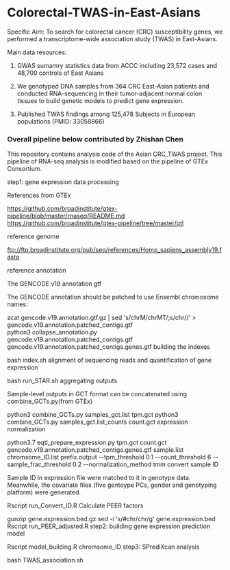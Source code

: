 # Colorectal-TWAS-in-East-Asians

Specific Aim: To search for colorectal cancer (CRC) susceptibility genes, we performed a transcriptome-wide association study (TWAS) in East-Asians. 

Main data resources:

1. GWAS sumamry statistics data from ACCC including 23,572 cases and 48,700 controls of East Asians

2. We genotyped DNA samples from 364 CRC East-Asian patients and conducted RNA-sequencing in their tumor-adjacent normal colon tissues to build genetic models to predict gene expression. 

3. Published TWAS findings among 125,478 Subjects in European populations (PMID: 33058866)

### Overall pipeline below contributed by Zhishan Chen
This repository contains analysis code of the Asian CRC_TWAS project.
This pipeline of RNA-seq analysis is modified based on the pipeline of GTEx Consortium.

step1: gene expression data processing

References from GTEx

https://github.com/broadinstitute/gtex-pipeline/blob/master/rnaseq/README.md https://github.com/broadinstitute/gtex-pipeline/tree/master/qtl

reference genome

ftp://ftp.broadinstitute.org/pub/seq/references/Homo_sapiens_assembly19.fasta

reference annotation

The GENCODE v19 annotation gtf

The GENCODE annotation should be patched to use Ensembl chromosome names:

 zcat gencode.v19.annotation.gtf.gz | sed 's/chrM/chrMT/;s/chr//' > gencode.v19.annotation.patched_contigs.gtf   
 python3 collapse_annotation.py gencode.v19.annotation.patched_contigs.gtf gencode.v19.annotation.patched_contigs.genes.gtf
building the indexes

 bash index.sh
alignment of sequencing reads and quantification of gene expression

 bash run_STAR.sh
aggregating outputs

Sample-level outputs in GCT format can be concatenated using combine_GCTs.py(from GTEx)

 python3 combine_GCTs.py samples_gct.list tpm.gct
 python3 combine_GCTs.py samples_gct.list_counts count.gct
expression normalization

 python3.7 eqtl_prepare_expression.py tpm.gct count.gct gencode.v19.annotation.patched_contigs.genes.gtf sample.list chromsome_ID.list  prefix.output --tpm_threshold 0.1 --count_threshold 6 --sample_frac_threshold 0.2 --normalization_method tmm
convert sample ID

Sample ID in expression file were matched to it in genotype data. Meanwhile, the covariate files (five gentoype PCs, gender and genotyping platform) were generated.

 Rscript run_Convert_ID.R
Calculate PEER factors

 gunzip gene.expression.bed.gz
 sed -i 's/#chr/chr/g' gene.expression.bed
 Rscript run_PEER_adjusted.R
step2: building gene expression prediction model

 Rscript model_building.R chromsome_ID
step3: SPrediXcan analysis

 bash TWAS_association.sh
